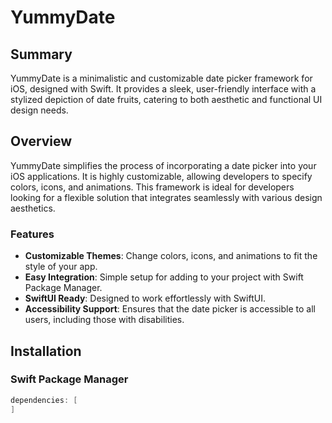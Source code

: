 # YummyDate

## Summary

YummyDate is a minimalistic and customizable date picker framework for iOS, designed with Swift. It provides a sleek, user-friendly interface with a stylized depiction of date fruits, catering to both aesthetic and functional UI design needs.

## Overview

YummyDate simplifies the process of incorporating a date picker into your iOS applications. It is highly customizable, allowing developers to specify colors, icons, and animations. This framework is ideal for developers looking for a flexible solution that integrates seamlessly with various design aesthetics.

### Features

- **Customizable Themes**: Change colors, icons, and animations to fit the style of your app.
- **Easy Integration**: Simple setup for adding to your project with Swift Package Manager.
- **SwiftUI Ready**: Designed to work effortlessly with SwiftUI.
- **Accessibility Support**: Ensures that the date picker is accessible to all users, including those with disabilities.

## Installation

### Swift Package Manager

```swift
dependencies: [
]
